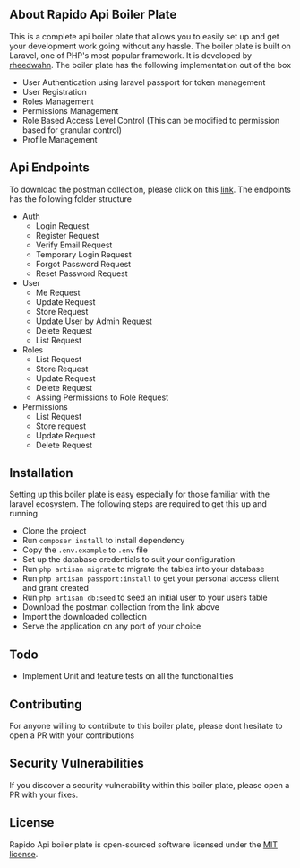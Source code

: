 ## About Rapido Api Boiler Plate

This is a complete api boiler plate that allows you to easily set up and get your development work going without any hassle. The boiler plate is built on Laravel, one of PHP's most popular framework. It is developed by [rheedwahn](https://rheedwahn.github.io/). The boiler plate has the following implementation out of the box

- User Authentication using laravel passport for token management
- User Registration
- Roles Management
- Permissions Management
- Role Based Access Level Control (This can be modified to permission based for granular control)
- Profile Management

## Api Endpoints

To download the postman collection, please click on this [link](https://www.getpostman.com/collections/eb18b48ebbd906a5a900). The endpoints has the following folder structure

- Auth
  - Login Request
  - Register Request
  - Verify Email Request
  - Temporary Login Request
  - Forgot Password Request
  - Reset Password Request
- User
  - Me Request
  - Update Request
  - Store Request
  - Update User by Admin Request
  - Delete Request
  - List Request
- Roles
  - List Request
  - Store Request
  - Update Request
  - Delete Request
  - Assing Permissions to Role Request
- Permissions
  - List Request
  - Store request
  - Update Request
  - Delete Request

## Installation

Setting up this boiler plate is easy especially for those familiar with the laravel ecosystem. The following steps are required to get this up and running

- Clone the project
- Run `composer install` to install dependency
- Copy the `.env.example` to `.env` file
- Set up the database credentials to suit your configuration
- Run `php artisan migrate` to migrate the tables into your database
- Run `php artisan passport:install` to get your personal access client and grant created
- Run `php artisan db:seed` to seed an initial user to your users table
- Download the postman collection from the link above
- Import the downloaded collection
- Serve the application on any port of your choice

## Todo
- Implement Unit and feature tests on all the functionalities

## Contributing

For anyone willing to contribute to this boiler plate, please dont hesitate to open a PR with your contributions

## Security Vulnerabilities

If you discover a security vulnerability within this boiler plate, please open a PR with your fixes.

## License

Rapido Api boiler plate is open-sourced software licensed under the [MIT license](https://opensource.org/licenses/MIT).
